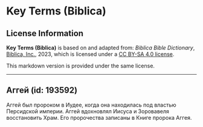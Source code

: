 # Key Terms (Biblica)

## License Information

**Key Terms (Biblica)** is based on and adapted from: _Biblica Bible Dictionary_, [Biblica, Inc.](https://www.biblica.com/), 2023, which is licensed under a [CC BY-SA 4.0 license](https://creativecommons.org/licenses/by-sa/4.0/legalcode.en).

This markdown version is provided under the same license.



--------------------------------

## Аггей (id: 193592)

Аггей был пророком в Иудее, когда она находилась под властью Персидской империи. Аггей вдохновлял Иисуса и Зоровавеля восстановить Храм. Его пророчества записаны в Книге пророка Аггея.



